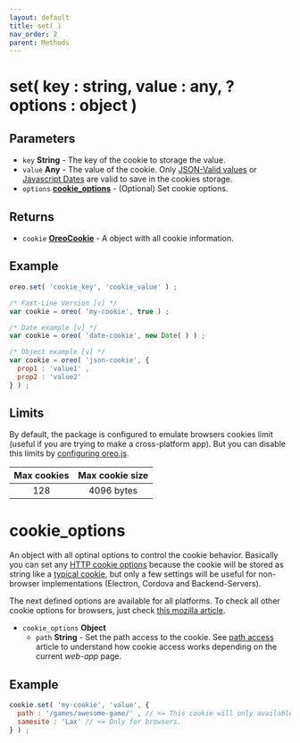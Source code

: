 ```yaml
---
layout: default
title: set( )
nav_order: 2
parent: Methods
---
```


# set( key : string, value : any, ?options : object )

## Parameters
- `key` **String** - The key of the cookie to storage the value.
- `value` **Any** - The value of the cookie. Only [JSON-Valid values](https://developer.mozilla.org/es/docs/Web/JavaScript/Referencia/Objetos_globales/JSON) or [Javascript Dates](https://developer.mozilla.org/es/docs/Web/JavaScript/Referencia/Objetos_globales/Date) are valid to save in the cookies storage.
- `options` [**cookie_options**](#cookie_options) - (Optional) Set cookie options.

## Returns
- `cookie` [**OreoCookie**](/classes/oreo_cookie.html) - A object with all cookie information.

## Example
```js
oreo.set( 'cookie_key', 'cookie_value' ) ;

/* Fast-Line Version [v] */
var cookie = oreo( 'my-cookie', true ) ;

/* Date example [v] */
var cookie = oreo( 'date-cookie', new Date( ) ) ;

/* Object example [v] */
var cookie = oreo( 'json-cookie', {
  prop1 : 'value1' ,
  prop2 : 'value2'
} ) ;
```

## Limits
By default, the package is configured to emulate browsers cookies limit (useful if you are trying to make a cross-platform app). But you can disable this limits by [configuring oreo.js](/configuration).

| Max cookies | Max cookie size |
| :---------: | :-------------: |
| 128         |4096 bytes       |

# cookie_options
An object with all optinal options to control the cookie behavior. Basically you can set any [HTTP cookie options](https://developer.mozilla.org/es/docs/Web/HTTP/Cookies) because the cookie will be stored as string like a [typical cookie](https://developer.mozilla.org/en-US/docs/Web/HTTP/Headers/Set-Cookie), but only a few settings will be useful for non-browser implementations (Electron, Cordova and Backend-Servers).

The next defined options are available for all platforms. To check all other cookie options for browsers, just check [this mozilla article](https://developer.mozilla.org/en-US/docs/Web/HTTP/Headers/Set-Cookie).

- `cookie_options` **Object**
  - `path` **String** - Set the path access to the cookie. See [path access](/path-access) article to understand how cookie access works depending on the current *web-app* page.

## Example
```js
cookie.set( 'my-cookie', 'value', {
  path : '/games/awesome-game/' , // <= This cookie will only available if the user is under this path even all files iniside the defined path.
  samesite : 'Lax' // <= Only for browsers.
} ) ;
```